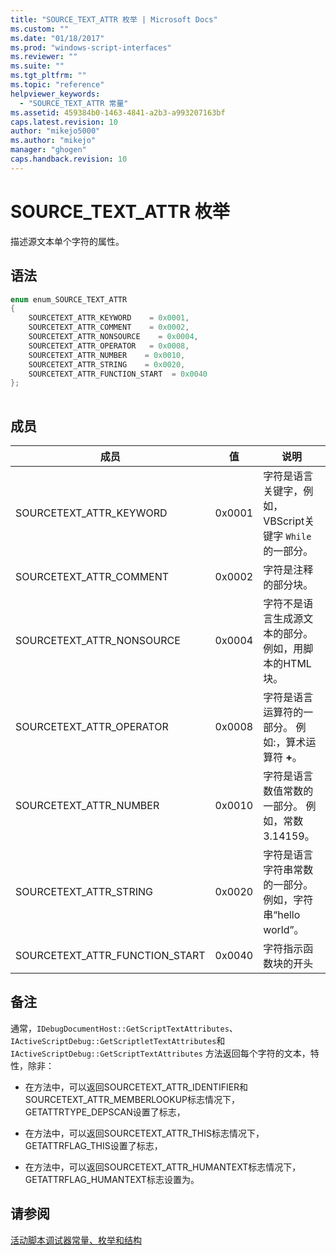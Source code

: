 ```yaml
---
title: "SOURCE_TEXT_ATTR 枚举 | Microsoft Docs"
ms.custom: ""
ms.date: "01/18/2017"
ms.prod: "windows-script-interfaces"
ms.reviewer: ""
ms.suite: ""
ms.tgt_pltfrm: ""
ms.topic: "reference"
helpviewer_keywords: 
  - "SOURCE_TEXT_ATTR 常量"
ms.assetid: 459384b0-1463-4841-a2b3-a993207163bf
caps.latest.revision: 10
author: "mikejo5000"
ms.author: "mikejo"
manager: "ghogen"
caps.handback.revision: 10
---
```

# SOURCE_TEXT_ATTR 枚举
描述源文本单个字符的属性。  
  
## 语法  
  
```cpp  
enum enum_SOURCE_TEXT_ATTR  
{  
    SOURCETEXT_ATTR_KEYWORD    = 0x0001,  
    SOURCETEXT_ATTR_COMMENT    = 0x0002,  
    SOURCETEXT_ATTR_NONSOURCE    = 0x0004,  
    SOURCETEXT_ATTR_OPERATOR   = 0x0008,  
    SOURCETEXT_ATTR_NUMBER    = 0x0010,  
    SOURCETEXT_ATTR_STRING    = 0x0020,  
    SOURCETEXT_ATTR_FUNCTION_START  = 0x0040  
};  
  
```  
  
## 成员  
  
|成员|值|说明|  
|--------|-------|--------|  
|SOURCETEXT\_ATTR\_KEYWORD|0x0001|字符是语言关键字，例如，VBScript关键字 `While`的一部分。|  
|SOURCETEXT\_ATTR\_COMMENT|0x0002|字符是注释的部分块。|  
|SOURCETEXT\_ATTR\_NONSOURCE|0x0004|字符不是语言生成源文本的部分。  例如，用脚本的HTML块。|  
|SOURCETEXT\_ATTR\_OPERATOR|0x0008|字符是语言运算符的一部分。  例如:，算术运算符 **\+**。|  
|SOURCETEXT\_ATTR\_NUMBER|0x0010|字符是语言数值常数的一部分。  例如，常数3.14159。|  
|SOURCETEXT\_ATTR\_STRING|0x0020|字符是语言字符串常数的一部分。  例如，字符串“hello world”。|  
|SOURCETEXT\_ATTR\_FUNCTION\_START|0x0040|字符指示函数块的开头|  
  
## 备注  
 通常，`IDebugDocumentHost::GetScriptTextAttributes`、 `IActiveScriptDebug::GetScriptletTextAttributes`和 `IActiveScriptDebug::GetScriptTextAttributes` 方法返回每个字符的文本，特性，除非：  
  
-   在方法中，可以返回SOURCETEXT\_ATTR\_IDENTIFIER和SOURCETEXT\_ATTR\_MEMBERLOOKUP标志情况下，GETATTRTYPE\_DEPSCAN设置了标志，  
  
-   在方法中，可以返回SOURCETEXT\_ATTR\_THIS标志情况下，GETATTRFLAG\_THIS设置了标志，  
  
-   在方法中，可以返回SOURCETEXT\_ATTR\_HUMANTEXT标志情况下，GETATTRFLAG\_HUMANTEXT标志设置为。  
  
## 请参阅  
 [活动脚本调试器常量、枚举和结构](../../winscript/reference/active-script-debugger-constants-enumerations-and-structures.md)